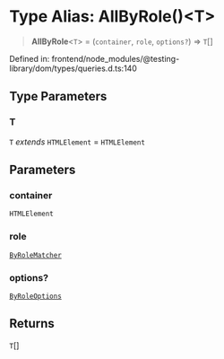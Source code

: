 # Type Alias: AllByRole()\<T\>

> **AllByRole**\<`T`\> = (`container`, `role`, `options?`) => `T`[]

Defined in: frontend/node\_modules/@testing-library/dom/types/queries.d.ts:140

## Type Parameters

### T

`T` *extends* `HTMLElement` = `HTMLElement`

## Parameters

### container

`HTMLElement`

### role

[`ByRoleMatcher`](ByRoleMatcher.md)

### options?

[`ByRoleOptions`](../interfaces/ByRoleOptions.md)

## Returns

`T`[]

